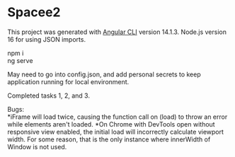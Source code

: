 # Spacee2

This project was generated with [Angular CLI](https://github.com/angular/angular-cli) version 14.1.3.
Node.js version 16 for using JSON imports.

npm i  
ng serve  

May need to go into config.json, and add personal secrets to keep application running for local environment.

Completed tasks 1, 2, and 3.

Bugs:  
*iFrame will load twice, causing the function call on (load) to throw an error while elements aren't loaded. 
*On Chrome with DevTools open without responsive view enabled, the initial load will incorrectly calculate viewport width. For some reason, that 
is the only instance where innerWidth of Window is not used.